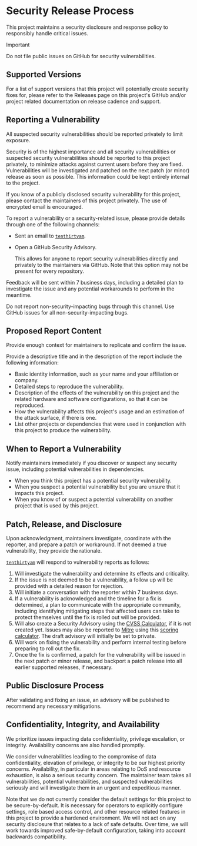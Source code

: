 # Security Release Process

This project maintains a security disclosure and response policy to responsibly handle critical
issues.

>[!IMPORTANT]
> Do not file public issues on GitHub for security vulnerabilities.

## Supported Versions

For a list of support versions that this project will potentially create security fixes for, please
refer to the Releases page on this project's GitHub and/or project related documentation on release
cadence and support.

## Reporting a Vulnerability

All suspected security vulnerabilities should be reported privately to limit exposure.

Security is of the highest importance and all security vulnerabilities or suspected security
vulnerabilities should be reported to this project privately, to minimize attacks against current
users before they are fixed. Vulnerabilities will be investigated and patched on the next patch (or
minor) release as soon as possible. This information could be kept entirely internal to the project.

If you know of a publicly disclosed security vulnerability for this project, please contact the
maintainers of this project privately. The use of encrypted email is encouraged.

To report a vulnerability or a security-related issue, please provide details through one of the
following channels:

* Sent an email to [`tenthirtyam`][tenthirtyam].
* Open a GitHub Security Advisory.

  This allows for anyone to report security vulnerabilities directly and privately to the
  maintainers via GitHub. Note that this option may not be present for every repository.

Feedback will be sent within 7 business days, including a detailed plan to investigate the issue and
any potential workarounds to perform in the meantime.

Do not report non-security-impacting bugs through this channel. Use GitHub issues for all
non-security-impacting bugs.

## Proposed Report Content

Provide enough context for maintainers to replicate and confirm the issue.

Provide a descriptive title and in the description of the report include the following information:

* Basic identity information, such as your name and your affiliation or company.
* Detailed steps to reproduce the vulnerability.
* Description of the effects of the vulnerability on this project and the related hardware and
  software configurations, so that it can be reproduced.
* How the vulnerability affects this project's usage and an estimation of the attack surface, if
  there is one.
* List other projects or dependencies that were used in conjunction with this project to produce the
  vulnerability.

## When to Report a Vulnerability

Notify maintainers immediately if you discover or suspect any security issue, including potential
vulnerabilities in dependencies.

* When you think this project has a potential security vulnerability.
* When you suspect a potential vulnerability but you are unsure that it impacts this project.
* When you know of or suspect a potential vulnerability on another project that is used by this project.

## Patch, Release, and Disclosure

Upon acknowledgment, maintainers investigate, coordinate with the reporter, and prepare a patch or
workaround. If not deemed a true vulnerability, they provide the rationale.

[`tenthirtyam`][tenthirtyam] will respond to vulnerability reports as follows:

1. Will investigate the vulnerability and determine its effects and criticality.
2. If the issue is not deemed to be a vulnerability, a follow up will be provided with a detailed
   reason for rejection.
3. Will initiate a conversation with the reporter within 7 business days.
4. If a vulnerability is acknowledged and the timeline for a fix is determined, a plan to
   communicate with the appropriate community, including identifying mitigating steps that affected
   users can take to protect themselves until the fix is rolled out will be provided.
5. Will also create a Security Advisory using the [CVSS Calculator](https://www.first.org/cvss/calculator/3.0),
   if it is not created yet. Issues may also be reported to [Mitre](https://cve.mitre.org/) using
   this [scoring calculator](https://nvd.nist.gov/vuln-metrics/cvss/v3-calculator). The draft
   advisory will initially be set to private.
6. Will work on fixing the vulnerability and perform internal testing before
   preparing to roll out the fix.
7. Once the fix is confirmed, a patch for the vulnerability will be issued in the next patch or
   minor release, and backport a patch release into all earlier supported releases, if necessary.

## Public Disclosure Process

After validating and fixing an issue, an advisory will be published to recommend any necessary mitigations.

## Confidentiality, Integrity, and Availability

We prioritize issues impacting data confidentiality, privilege escalation, or integrity.
Availability concerns are also handled promptly.

We consider vulnerabilities leading to the compromise of data confidentiality, elevation of
privilege, or integrity to be our highest priority concerns. Availability, in particular in areas
relating to DoS and resource exhaustion, is also a serious security concern. The maintainer team
takes all vulnerabilities, potential vulnerabilities, and suspected vulnerabilities seriously and
will investigate them in an urgent and expeditious manner.

Note that we do not currently consider the default settings for this project to be
secure-by-default. It is necessary for operators to explicitly configure settings, role based access
control, and other resource related features in this project to provide a hardened environment. We
will not act on any security disclosure that relates to a lack of safe defaults. Over time, we will
work towards improved safe-by-default configuration, taking into account backwards compatibility.

[tenthirtyam]: https://github.com/tenthirtyam
